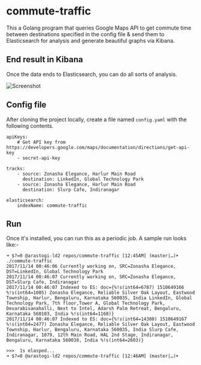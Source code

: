 # commute-traffic

This a Golang program that queries Google Maps API to get commute time between destinations specified in the config file & send them to Elasticsearch for analysis and generate beautiful graphs via Kibana.

## End result in Kibana

Once the data ends to Elasticsearch, you can do all sorts of analysis.

![Screenshot](https://i.imgur.com/sG7VhVd.png)

## Config file

After cloning the project locally, create a file named `config.yaml` with the following contents.

	apiKeys:
		# Get API key from https://developers.google.com/maps/documentation/directions/get-api-key
		- secret-api-key

	tracks:
		- source: Zonasha Elegance, Harlur Main Road
		  destination: LinkedIn, Global Technology Park
		- source: Zonasha Elegance, Harlur Main Road
		  destination: Slurp Cafe, Indiranagar

	elasticsearch:
		indexName: commute-traffic

## Run

Once it's installed, you can run this as a periodic job. A sample run looks like:-

	➜ $?=0 @arastogi-ld2 repos/commute-traffic [12:45AM] (master|…)➤ ./commute-traffic
	2017/11/14 00:46:06 Currently working on, SRC=Zonasha Elegance, DST=LinkedIn, Global Technology Park
	2017/11/14 00:46:07 Currently working on, SRC=Zonasha Elegance, DST=Slurp Cafe, Indiranagar
	2017/11/14 00:46:07 Indexed to ES: doc={%!s(int64=6787) 1510649166 %!s(int64=1085) Zonasha Elegance, Reliable Silver Oak Layout, Eastwood Township, Harlur, Bengaluru, Karnataka 560035, India LinkedIn, Global Technology Park, 7th floor,Tower A, Global Technology Park, Devarabisanahalli, Next to Intel, Adarsh Palm Retreat, Bengaluru, Karnataka 560103, India %!s(int64=1168)}
	2017/11/14 00:46:07 Indexed to ES: doc={%!s(int64=14380) 1510649167 %!s(int64=2477) Zonasha Elegance, Reliable Silver Oak Layout, Eastwood Township, Harlur, Bengaluru, Karnataka 560035, India Slurp Cafe, Indiranagar, 1079, 12th Main Road, HAL 2nd Stage, Indiranagar, Bengaluru, Karnataka 560038, India %!s(int64=2603)}

	>>>  1s elasped...
	➜ $?=0 @arastogi-ld2 repos/commute-traffic [12:46AM] (master|…)➤
